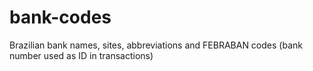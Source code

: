 # bank-codes
Brazilian bank names, sites, abbreviations and FEBRABAN codes (bank number used as ID in transactions)
